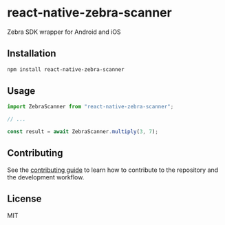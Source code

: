 # react-native-zebra-scanner

Zebra SDK wrapper for Android and iOS

## Installation

```sh
npm install react-native-zebra-scanner
```

## Usage

```js
import ZebraScanner from "react-native-zebra-scanner";

// ...

const result = await ZebraScanner.multiply(3, 7);
```

## Contributing

See the [contributing guide](CONTRIBUTING.md) to learn how to contribute to the repository and the development workflow.

## License

MIT
